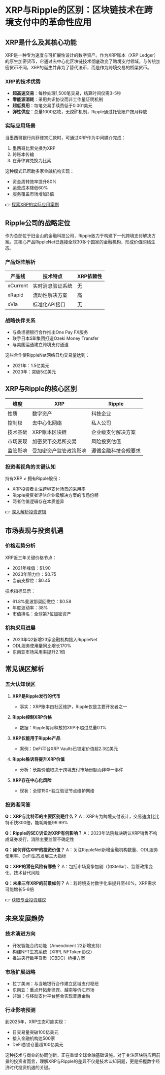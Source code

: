 # XRP与Ripple的区别：区块链技术在跨境支付中的革命性应用

## XRP是什么及其核心功能

XRP是一种专为速度与可扩展性设计的数字资产。作为XRP账本（XRP Ledger）的原生加密货币，它通过去中心化区块链技术彻底改变了跨境支付领域。与传统加密货币不同，XRP的诞生并非为了替代法币，而是作为跨境交易的桥梁货币。

### XRP的技术优势
- **超高速交易**：每秒处理1,500笔交易，结算时间仅需3-5秒
- **零能源消耗**：采用共识协议而非工作量证明机制
- **超低费用**：每笔交易手续费低于0.001美元
- **弹性供应**：总量1000亿枚，无挖矿机制，Ripple通过托管账户按月释放

### 实际应用场景
当墨西哥银行向菲律宾汇款时，可通过XRP作为中间媒介完成：
1. 墨西哥比索兑换为XRP
2. 跨账本传输
3. 在菲律宾兑换为比索

这种模式已帮助多家金融机构实现：
- 资金周转效率提升80%
- 运营成本降低60%
- 服务覆盖市场增加3倍

👉 [探索XRP的实际应用案例](https://bit.ly/okx_welcome)

## Ripple公司的战略定位

作为总部位于旧金山的金融科技公司，Ripple致力于构建下一代跨境支付解决方案。其核心产品RippleNet已连接全球30多个国家的金融机构，形成价值网络生态。

### 产品矩阵解析
| 产品线   | 技术特点                  | XRP依赖性 |
|----------|---------------------------|-----------|
| xCurrent | 实时消息验证系统          | 无        |
| xRapid   | 流动性解决方案            | 高        |
| xVia     | 标准化API接口             | 无        |

### 战略伙伴关系
- 与桑坦德银行合作推出One Pay FX服务
- 联手日本SBI集团打造Ozeki Money Transfer
- 与美国运通建立跨境支付通道

这些合作使RippleNet网络日均交易量达到：
- 2021年：1.5亿美元
- 2023年：突破5亿美元

## XRP与Ripple的核心区别

| 维度         | XRP                        | Ripple                     |
|--------------|----------------------------|----------------------------|
| 性质         | 数字资产                   | 科技企业                   |
| 控制权       | 去中心化网络               | 私人公司                   |
| 技术基础     | XRP账本区块链              | 企业级支付解决方案          |
| 市场表现     | 加密货币交易所交易         | 风险投资估值               |
| 监管影响     | 受加密资产监管政策影响     | 遵循金融科技合规要求       |

### 投资者视角的关键认知
持有XRP ≠ 拥有Ripple股份：
- XRP投资者关注跨境支付场景的采用率
- Ripple投资者评估企业级解决方案的市场份额
- 两者估值逻辑存在本质差异

👉 [深入解析投资逻辑](https://bit.ly/okx_welcome)

## 市场表现与投资机遇

### 价格走势分析
XRP近三年关键价格节点：
- 2021年峰值：$1.90
- 2023年阻力位：$0.75
- 当前支撑位：$0.45

技术指标显示：
- 61.8%斐波那契回撤位：$0.58
- 年度波动率：38%
- 市值排名：全球第7位加密资产

### 机构采用进展
- 2023年Q2新增23家金融机构接入RippleNet
- ODL服务使用量同比增长170%
- 东南亚市场采用率提升2.1倍

## 常见误区解析

### 五大认知误区
1. **XRP是Ripple发行的代币**
   - 事实：XRP账本由社区维护，Ripple仅是主要开发者之一

2. **Ripple控制XRP价格**
   - 数据：Ripple每月释放的XRP不超过总量0.1%

3. **XRP仅能用于Ripple产品**
   - 案例：DeFi平台XRP Vaults已锁定价值超2.3亿美元

4. **Ripple胜诉将提升XRP价值**
   - 分析：长期价值取决于跨境支付市场份额而非单一事件

5. **XRP存在中心化风险**
   - 现状：全球150+独立验证节点维护网络

### 投资者问答
**Q：XRP与比特币的主要区别是什么？**
A：XRP专为跨境支付设计，交易速度比比特币快300倍，能耗降低99.99%

**Q：Ripple的SEC诉讼对XRP有何影响？**
A：2023年法院裁决确认XRP销售不构成证券发行，消除主要监管不确定性

**Q：如何评估XRP的投资价值？**
A：关注RippleNet新增金融机构数量、ODL服务使用率、DeFi生态发展三大指标

**Q：XRP的潜在风险有哪些？**
A：包括市场竞争加剧（如Stellar）、监管政策变化、技术替代风险

**Q：未来三年XRP的前景如何？**
A：若跨境支付数字化率提升至40%，XRP需求可能增长5-8倍

👉 [获取专业投资建议](https://bit.ly/okx_welcome)

## 未来发展趋势

### 技术演进方向
- 开发智能合约功能（Amendment 22新增支持）
- 构建NFT生态系统（XRPL NFToken协议）
- 推进央行数字货币（CBDC）桥接方案

### 市场扩展战略
- 拉丁美洲：与当地银行合作建立区域支付枢纽
- 东南亚：重点开拓菲律宾、越南等侨汇市场
- 非洲：与移动支付平台整合实现普惠金融

### 行业影响预测
到2025年，XRP生态可能实现：
- 日交易量突破100亿美元
- 接入金融机构达500家
- DeFi总锁仓量超100亿美元

这种技术与商业的协同创新，正在重塑全球金融基础设施。对于关注区块链应用前景的投资者而言，理解XRP与Ripple的差异不仅是技术认知问题，更是把握数字经济时代投资机遇的关键。